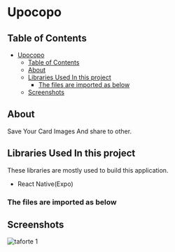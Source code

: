 # Upocopo

## Table of Contents

- [Upocopo](#upocopo)
  - [Table of Contents](#table-of-contents)
  - [About](#about)
  - [Libraries Used In this project ](#libraries-used-in-this-project-)
    - [The files are imported as below](#the-files-are-imported-as-below)
  - [Screenshots](#screenshots)

## About<a name = "about"></a>

Save Your Card Images And share to other.

## Libraries Used In this project <a name = "technologies"></a>

These libraries are mostly used to build this application.

-   React Native(Expo)

### The files are imported as below

## Screenshots<a name = "screenshots"></a>

![taforte 1](https://res.cloudinary.com/dtt3kvqkh/image/upload/v1676483087/taforte_lkajiu.gif "tfr 1")
